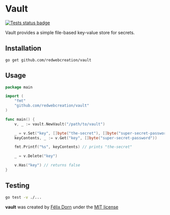 # Vault

[![Tests status badge](https://github.com/redwebcreation/vault/actions/workflows/tests.yml/badge.svg?branch=main)](https://github.com/redwebcreation/vault/actions/workflows/tests.yml)

Vault provides a simple file-based key-value store for secrets.

## Installation

```
go get github.com/redwebcreation/vault
```

## Usage

```go
package main

import (
	"fmt"
	"github.com/redwebcreation/vault"
)

func main() {
	v, _ := vault.NewVault("/path/to/vault")

	_ = v.Set("key", []byte("the-secret"), []byte("super-secret-password"))
	keyContents, _ := v.Get("key", []byte("super-secret-password"))

	fmt.Printf("%s", keyContents) // prints "the-secret"

	_ = v.Delete("key")

	v.Has("key") // returns false
}
```

## Testing

```bash
go test -v ./...
```

**vault** was created by [Félix Dorn](https://twitter.com/afelixdorn) under the [MIT license](LICENSE)